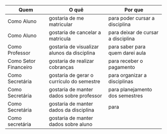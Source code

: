| Quem                  | O quê                                       | Por que                            |
| --------------------- | ------------------------------------------- | ---------------------------------- |
| Como Aluno            | gostaria de me matricular                   | para poder cursar a disciplina     |
| Como Aluno            | gostaria de cancelar a matricula            | para deixar de cursar a disciplina |
| Como Professor        | gostaria de visualizar alunos da disciplina | para saber para quem darei aula    |
| Como Setor Financeiro | gostaria de realizar cobranças              | para receber o pagamento           |
| Como Secretária       | gostaria de gerar o currículo do semestre   | para organizar a disciplinas       |
| Como Secretária       | gostaria de manter dados sobre professor    | para planejamento dos semestres    |
| Como Secretária       | gostaria de manter dados da disciplina      | para          |
| Como secretária       | gostaria de manter dados sobre aluno |                                    |